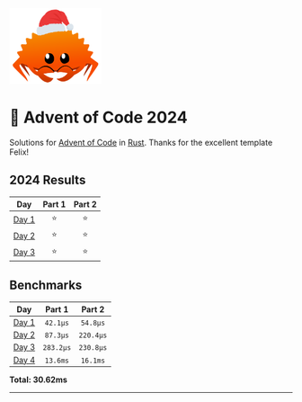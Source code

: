 <img src="./.assets/christmas_ferris.png" width="164">

# 🎄 Advent of Code 2024

Solutions for [Advent of Code](https://adventofcode.com/) in [Rust](https://www.rust-lang.org/).
Thanks for the excellent template Felix!

<!--- advent_readme_stars table --->
## 2024 Results

| Day | Part 1 | Part 2 |
| :---: | :---: | :---: |
| [Day 1](https://adventofcode.com/2024/day/1) | ⭐ | ⭐ |
| [Day 2](https://adventofcode.com/2024/day/2) | ⭐ | ⭐ |
| [Day 3](https://adventofcode.com/2024/day/3) | ⭐ | ⭐ |
<!--- advent_readme_stars table --->

<!--- benchmarking table --->
## Benchmarks

| Day | Part 1 | Part 2 |
| :---: | :---: | :---:  |
| [Day 1](./src/bin/01.rs) | `42.1µs` | `54.8µs` |
| [Day 2](./src/bin/02.rs) | `87.3µs` | `220.4µs` |
| [Day 3](./src/bin/03.rs) | `283.2µs` | `230.8µs` |
| [Day 4](./src/bin/04.rs) | `13.6ms` | `16.1ms` |

**Total: 30.62ms**
<!--- benchmarking table --->

---
